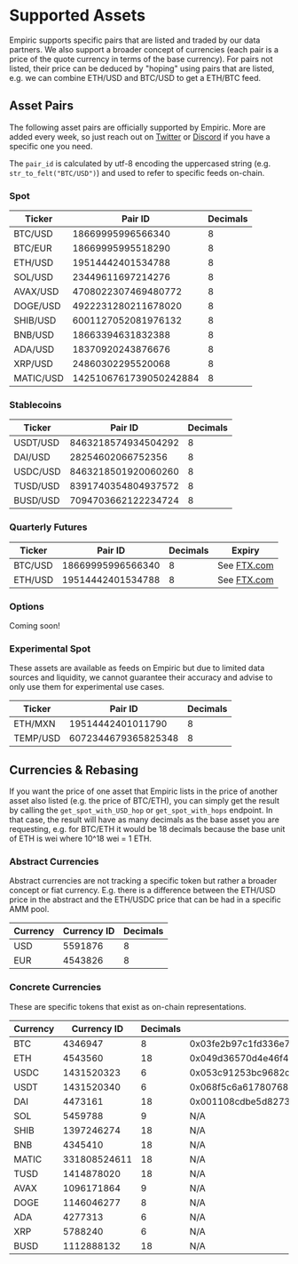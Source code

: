 # Supported Assets

Empiric supports specific pairs that are listed and traded by our data partners. We also support a broader concept of currencies (each pair is a price of the quote currency in terms of the base currency). For pairs not listed, their price can be deduced by "hoping" using pairs that are listed, e.g. we can combine ETH/USD and BTC/USD to get a ETH/BTC feed.

## Asset Pairs

The following asset pairs are officially supported by Empiric. More are added every week, so just reach out on [Twitter](https://twitter.com/EmpiricNetwork) or [Discord](https://discord.gg/N7sM7VzfJB) if you have a specific one you need.

The `pair_id` is calculated by utf-8 encoding the uppercased string (e.g. `str_to_felt("BTC/USD")`) and used to refer to specific feeds on-chain.

### **Spot**

| Ticker    | Pair ID                | Decimals |
| --------- | ---------------------- | -------- |
| BTC/USD   | 18669995996566340      | 8        |
| BTC/EUR   | 18669995995518290      | 8        |
| ETH/USD   | 19514442401534788      | 8        |
| SOL/USD   | 23449611697214276      | 8        |
| AVAX/USD  | 4708022307469480772    | 8        |
| DOGE/USD  | 4922231280211678020    | 8        |
| SHIB/USD  | 6001127052081976132    | 8        |
| BNB/USD   | 18663394631832388      | 8        |
| ADA/USD   | 18370920243876676      | 8        |
| XRP/USD   | 24860302295520068      | 8        |
| MATIC/USD | 1425106761739050242884 | 8        |

### **Stablecoins**

| Ticker   | Pair ID             | Decimals |
| -------- | ------------------- | -------- |
| USDT/USD | 8463218574934504292 | 8        |
| DAI/USD  | 28254602066752356   | 8        |
| USDC/USD | 8463218501920060260 | 8        |
| TUSD/USD | 8391740354804937572 | 8        |
| BUSD/USD | 7094703662122234724 | 8        |

### **Quarterly Futures**

| Ticker  | Pair ID           | Decimals | Expiry                                                                               |
| ------- | ----------------- | -------- | ------------------------------------------------------------------------------------ |
| BTC/USD | 18669995996566340 | 8        | See [FTX.com](https://help.ftx.com/hc/en-us/articles/360024780791-What-Are-Futures-) |
| ETH/USD | 19514442401534788 | 8        | See [FTX.com](https://help.ftx.com/hc/en-us/articles/360024780791-What-Are-Futures-) |

### **Options**

Coming soon!

### **Experimental Spot**

These assets are available as feeds on Empiric but due to limited data sources and liquidity, we cannot guarantee their accuracy and advise to only use them for experimental use cases.

| Ticker   | Pair ID             | Decimals |
| -------- | ------------------- | -------- |
| ETH/MXN  | 19514442401011790   | 8        |
| TEMP/USD | 6072344679365825348 | 8        |

## **Currencies & Rebasing**

If you want the price of one asset that Empiric lists in the price of another asset also listed (e.g. the price of BTC/ETH), you can simply get the result by calling the `get_spot_with_USD_hop` or `get_spot_with_hops` endpoint. In that case, the result will have as many decimals as the base asset you are requesting, e.g. for BTC/ETH it would be 18 decimals because the base unit of ETH is wei where 10^18 wei = 1 ETH.&#x20;

### **Abstract Currencies**

Abstract currencies are not tracking a specific token but rather a broader concept or fiat currency. E.g. there is a difference between the ETH/USD price in the abstract and the ETH/USDC price that can be had in a specific AMM pool.

| Currency | Currency ID | Decimals |
| -------- | ----------- | -------- |
| USD      | 5591876     | 8        |
| EUR      | 4543826     | 8        |

### **Concrete Currencies**

These are specific tokens that exist as on-chain representations.

| Currency | Currency ID  | Decimals | StarkNet address (mainnet)                                         | Ethereum address (mainnet)                 | StarkNet address (testnet)                                         |
| -------- | ------------ | -------- | ------------------------------------------------------------------ | ------------------------------------------ | ------------------------------------------------------------------ |
| BTC      | 4346947      | 8        | 0x03fe2b97c1fd336e750087d68b9b867997fd64a2661ff3ca5a7c771641e8e7ac | 0x2260fac5e5542a773aa44fbcfedf7c193bc2c599 | 0x12d537dc323c439dc65c976fad242d5610d27cfb5f31689a0a319b8be7f3d56  |
| ETH      | 4543560      | 18       | 0x049d36570d4e46f48e99674bd3fcc84644ddd6b96f7c741b1562b82f9e004dc7 | 0x0000000000000000000000000000000000000000 | 0x049d36570d4e46f48e99674bd3fcc84644ddd6b96f7c741b1562b82f9e004dc7 |
| USDC     | 1431520323   | 6        | 0x053c91253bc9682c04929ca02ed00b3e423f6710d2ee7e0d5ebb06f3ecf368a8 | 0xa0b86991c6218b36c1d19d4a2e9eb0ce3606eb48 | 0x001d5b64feabc8ac7c839753994f469704c6fabdd45c8fe6d26ed57b5eb79057 |
| USDT     | 1431520340   | 6        | 0x068f5c6a61780768455de69077e07e89787839bf8166decfbf92b645209c0fb8 | 0xdac17f958d2ee523a2206206994597c13d831ec7 | 0x386e8d061177f19b3b485c20e31137e6f6bc497cc635ccdfcab96fadf5add6a  |
| DAI      | 4473161      | 18       | 0x001108cdbe5d82737b9057590adaf97d34e74b5452f0628161d237746b6fe69e | 0x6B175474E89094C44Da98b954EedeAC495271d0F | 0x0278f24c3e74cbf7a375ec099df306289beb0605a346277d200b791a7f811a19 |
| SOL      | 5459788      | 9        | N/A                                                                | 0xd31a59c85ae9d8edefec411d448f90841571b89c | N/A                                                                |
| SHIB     | 1397246274   | 18       | N/A                                                                | 0x95aD61b0a150d79219dCF64E1E6Cc01f0B64C4cE | N/A                                                                |
| BNB      | 4345410      | 18       | N/A                                                                | 0xB8c77482e45F1F44dE1745F52C74426C631bDD52 | N/A                                                                |
| MATIC    | 331808524611 | 18       | N/A                                                                | 0x7d1afa7b718fb893db30a3abc0cfc608aacfebb0 | N/A                                                                |
| TUSD     | 1414878020   | 18       | N/A                                                                | 0x0000000000085d4780B73119b644AE5ecd22b376 | N/A                                                                |
| AVAX     | 1096171864   | 9        | N/A                                                                | N/A                                        | N/A                                                                |
| DOGE     | 1146046277   | 8        | N/A                                                                | N/A                                        | N/A                                                                |
| ADA      | 4277313      | 6        | N/A                                                                | N/A                                        | N/A                                                                |
| XRP      | 5788240      | 6        | N/A                                                                | N/A                                        | N/A                                                                |
| BUSD     | 1112888132   | 18       | N/A                                                                | N/A                                        | N/A                                                                |
